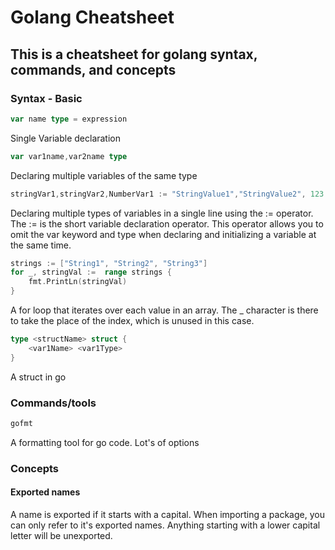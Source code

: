 # Golang Cheatsheet
## This is a cheatsheet for golang syntax, commands, and concepts

### Syntax - Basic
```go
var name type = expression
```
Single Variable declaration

```go
var var1name,var2name type
```
Declaring multiple variables of the same type

```go
stringVar1,stringVar2,NumberVar1 := "StringValue1","StringValue2", 123
```
Declaring multiple types of variables in a single line using the := operator. The := is the short variable declaration operator. This operator allows you to omit the var keyword and type when declaring and initializing a variable at the same time.

```go
strings := ["String1", "String2", "String3"]
for _, stringVal :=  range strings {
    fmt.PrintLn(stringVal)
}
```
A for loop that iterates over each value in an array. The _ character is there to take the place of the index, which is unused in this case.

```go
type <structName> struct {
    <var1Name> <var1Type>
}
```
A struct in go

### Commands/tools

```go
gofmt
```
A formatting tool for go code. Lot's of options

### Concepts

#### Exported names
A name is exported if it starts with a capital. When importing a package, you can only refer to it's exported names. Anything starting with a lower capital letter will be unexported.